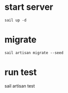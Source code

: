 # start server
```
sail up -d
```

# migrate
```
sail artisan migrate --seed
```

# run test
sail artisan test
